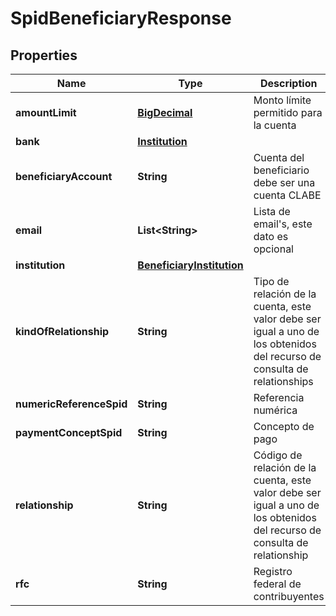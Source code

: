 # SpidBeneficiaryResponse

## Properties
Name | Type | Description | Notes
------------ | ------------- | ------------- | -------------
**amountLimit** | [**BigDecimal**](BigDecimal.md) | Monto límite permitido para la cuenta | 
**bank** | [**Institution**](Institution.md) |  |  [optional]
**beneficiaryAccount** | **String** | Cuenta del beneficiario debe ser una cuenta CLABE | 
**email** | **List&lt;String&gt;** | Lista de email&#x27;s, este dato es opcional |  [optional]
**institution** | [**BeneficiaryInstitution**](BeneficiaryInstitution.md) |  | 
**kindOfRelationship** | **String** | Tipo de relación de la cuenta, este valor debe ser igual a uno de los obtenidos del recurso de consulta de relationships | 
**numericReferenceSpid** | **String** | Referencia numérica |  [optional]
**paymentConceptSpid** | **String** | Concepto de pago |  [optional]
**relationship** | **String** | Código de relación de la cuenta, este valor debe ser igual a uno de los obtenidos del recurso de consulta de  relationship | 
**rfc** | **String** | Registro federal de contribuyentes |  [optional]
